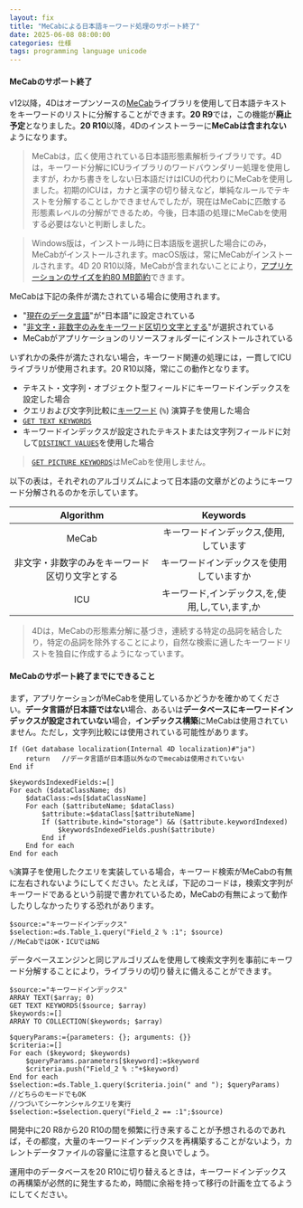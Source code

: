 ```yaml
---
layout: fix
title: "MeCabによる日本語キーワード処理のサポート終了"
date: 2025-06-08 08:00:00
categories: 仕様
tags: programming language unicode
---
```


#### MeCabのサポート終了

v12以降，4Dはオープンソースの[MeCab](https://developer.4d.com/docs/settings/database#support-of-mecab-japanese-version)ライブラリを使用して日本語テキストをキーワードのリストに分解することができます。**20 R9**では，この機能が**廃止予定**となりました。**20 R10**以降，4Dのインストーラーに**MeCabは含まれない**ようになります。

> MeCabは，広く使用されている日本語形態素解析ライブラリです。4Dは，キーワード分解にICUライブラリのワードバウンダリー処理を使用しますが，わかち書きをしない日本語だけはICUの代わりにMeCabを使用しました。初期のICUは，カナと漢字の切り替えなど，単純なルールでテキストを分解することしかできませんでしたが，現在はMeCabに匹敵する形態素レベルの分解ができるため，今後，日本語の処理にMeCabを使用する必要はないと判断しました。

> Windows版は，インストール時に日本語版を選択した場合にのみ，MeCabがインストールされます。macOS版は，常にMeCabがインストールされます。4D 20 R10以降，MeCabが含まれないことにより，[アプリケーションのサイズを約80 MB節約](https://blog.4d.com/ja/reduce-your-4d-apps-size-with-these-new-features/)できます。

MeCabは下記の条件が満たされている場合に使用されます。

* "[現在のデータ言語](https://developer.4d.com/docs/ja/settings/database)"が"日本語"に設定されている  
* "[非文字・非数字のみをキーワード区切り文字とする](https://developer.4d.com/docs/ja/settings/database)"が選択されている 
* MeCabがアプリケーションのリソースフォルダーにインストールされている

いずれかの条件が満たされない場合，キーワード関連の処理には，一貫してICUライブラリが使用されます。20 R10以降，常にこの動作となります。

* テキスト・文字列・オブジェクト型フィールドにキーワードインデックスを設定した場合
* クエリおよび文字列比較に[キーワード](https://developer.4d.com/docs/ja/Concepts/string#keywords) (`%`) 演算子を使用した場合
* [`GET TEXT KEYWORDS`](https://developer.4d.com/docs/ja/commands/get-text-keywords)
* キーワードインデックスが設定されたテキストまたは文字列フィールドに対して[`DISTINCT VALUES`](https://developer.4d.com/docs/ja/commands/distinct-values)を使用した場合

> [`GET PICTURE KEYWORDS`](https://developer.4d.com/docs/ja/commands/get-picture-keywords)はMeCabを使用しません。

以下の表は，それぞれのアルゴリズムによって日本語の文章がどのようにキーワード分解されるのかを示しています。

|Algorithm|Keywords|
|:-:|:-:|
|MeCab|キーワードインデックス,使用,しています|
|非文字・非数字のみをキーワード区切り文字とする|キーワードインデックスを使用していますか|
|ICU|キーワード,インデックス,を,使用,し,てい,ます,か|

> 4Dは，MeCabの形態素分解に基づき，連続する特定の品詞を結合したり，特定の品詞を除外することにより，自然な検索に適したキーワードリストを独自に作成するようになっています。

#### MeCabのサポート終了までにできること

まず，アプリケーションがMeCabを使用しているかどうかを確かめてください。**データ言語が日本語ではない**場合、あるいは**データベースにキーワードインデックスが設定されていない**場合，**インデックス構築**にMeCabは使用されていません。ただし，文字列比較には使用されている可能性があります。

```4d
If (Get database localization(Internal 4D localization)#"ja")
	return   //データ言語が日本語以外なのでmecabは使用されていない
End if 

$keywordsIndexedFields:=[]
For each ($dataClassName; ds)
	$dataClass:=ds[$dataClassName]
	For each ($attributeName; $dataClass)
		$attribute:=$dataClass[$attributeName]
		If ($attribute.kind="storage") && ($attribute.keywordIndexed)
			$keywordsIndexedFields.push($attribute)
		End if 
	End for each 
End for each 
```

`%`演算子を使用したクエリを実装している場合，キーワード検索がMeCabの有無に左右されないようにしてください。たとえば，下記のコードは，検索文字列がキーワードであるという前提で書かれているため，MeCabの有無によって動作したりしなかったりする恐れがあります。

```4d
$source:="キーワードインデックス"
$selection:=ds.Table_1.query("Field_2 % :1"; $source)
//MeCabではOK・ICUではNG
```

データベースエンジンと同じアルゴリズムを使用して検索文字列を事前にキーワード分解することにより，ライブラリの切り替えに備えることができます。

```4d
$source:="キーワードインデックス"
ARRAY TEXT($array; 0)
GET TEXT KEYWORDS($source; $array)
$keywords:=[]
ARRAY TO COLLECTION($keywords; $array)

$queryParams:={parameters: {}; arguments: {}}
$criteria:=[]
For each ($keyword; $keywords)
	$queryParams.parameters[$keyword]:=$keyword
	$criteria.push("Field_2 % :"+$keyword)
End for each 
$selection:=ds.Table_1.query($criteria.join(" and "); $queryParams)
//どちらのモードでもOK
//つづいてシーケンシャルクエリを実行
$selection:=$selection.query("Field_2 == :1";$source)
```

開発中に20 R8から20 R10の間を頻繁に行き来することが予想されるのであれば，その都度，大量のキーワードインデックスを再構築することがないよう，カレントデータファイルの容量に注意すると良いでしょう。

運用中のデータベースを20 R10に切り替えるときは，キーワードインデックスの再構築が必然的に発生するため，時間に余裕を持って移行の計画を立てるようにしてください。